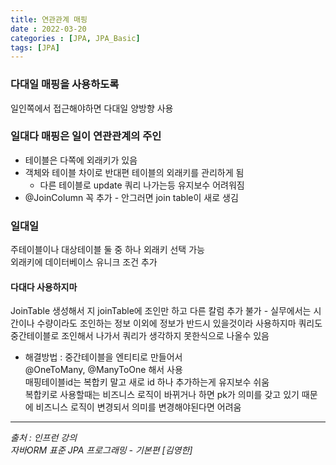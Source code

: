 ```yaml
---
title: 연관관계 매핑
date : 2022-03-20
categories : [JPA, JPA_Basic]
tags: [JPA]
---
```


### 다대일 매핑을 사용하도록
일인쪽에서 접근해야하면 다대일 양방향 사용

### 일대다 매핑은 일이 연관관계의 주인
* 테이블은 다쪽에 외래키가 있음
* 객체와 테이블 차이로 반대편 테이블의 외래키를 관리하게 됨
  * 다른 테이블로 update 쿼리 나가는등 유지보수 어려워짐
* @JoinColumn 꼭 추가 - 안그러면 join table이 새로 생김

### 일대일
주테이블이나 대상테이블 둘 중 하나 외래키 선택 가능<br>
외래키에 데이터베이스 유니크 조건 추가


#### 다대다 사용하지마
JoinTable 생성해서 지
joinTable에 조인만 하고 다른 칼럼 추가 불가 - 실무에서는 시간이나 수량이라도 조인하는 정보 이외에 정보가 반드시 있을것이라 사용하지마
쿼리도 중간테이블로 조인해서 나가서 쿼리가 생각하지 못한식으로 나올수 있음

* 해결방법 :
  중간테이블을 엔티티로 만들어서<br>
  @OneToMany, @ManyToOne 해서 사용<br>
  매핑테이블id는 복합키 말고 새로 id 하나 추가하는게 유지보수 쉬움<br>
  복합키로 사용할때는 비즈니스 로직이 바뀌거나 하면 pk가 의미를 갖고 있기 때문에 비즈니스 로직이 변경되서 의미를 변경해야된다면 어려움

*** 
_출처 : 인프런 강의 <br>_
*자바ORM 표준 JPA 프로그래밍 - 기본편 [김영한]*